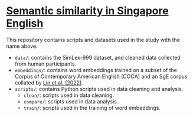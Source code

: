 # [Semantic similarity in Singapore English](https://arsatis.github.io/about/)

This repository contains scripts and datasets used in the study with the name above.

- `data/`: contains the SimLex-999 dataset, and cleaned data collected from human participants.
- `embeddings/`: contains word embeddings trained on a subset of the Corpus of Contemporary American English (COCA) and an SgE corpus collated by [Lin et al. (2022)](https://doi.org/10.1111/weng.12597).
- `scripts/`: contains Python scripts used in data cleaning and analysis.
    - `clean/`: scripts used in data cleaning.
    - `compare/`: scripts used in data analysis.
    - `train/`: scripts used in the training of word embeddings.

